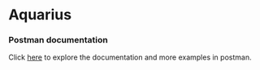 # Aquarius



### Postman documentation

Click [here](https://documenter.getpostman.com/view/2151723/UVkmQc7r) to explore the documentation and more examples in postman.
